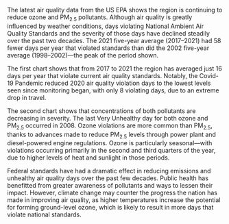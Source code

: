 The latest air quality data from the US EPA shows the region is continuing to reduce ozone and PM<sub>2.5</sub> pollutants. Although air quality is greatly influenced by weather conditions, days violating National Ambient Air Quality Standards and the severity of those days have declined steadily over the past two decades. The 2021 five-year average (2017–2021) had 58 fewer days per year that violated standards than did the 2002 five-year average (1998–2002)—the peak of the period shown.

The first chart shows that from 2017 to 2021 the region has averaged just 16 days per year that violate current air quality standards. Notably, the Covid-19 Pandemic reduced 2020 air quality violation days to the lowest levels seen since monitoring began, with only 8 violating days, due to an extreme drop in travel. 

The second chart shows that concentrations of both pollutants are decreasing in severity. The last Very Unhealthy day for both ozone and PM<sub>2.5</sub> occurred in 2008. Ozone violations are more common than PM<sub>2.5</sub>, thanks to advances made to reduce PM<sub>2.5</sub> levels through power plant and diesel-powered engine regulations. Ozone is particularly seasonal—with violations occurring primarily in the second and third quarters of the year, due to higher levels of heat and sunlight in those periods.

Federal standards have had a dramatic effect in reducing emissions and unhealthy air quality days over the past few decades. Public health has benefitted from greater awareness of pollutants and ways to lessen their impact. However, climate change may counter the progress the nation has made in improving air quality, as higher temperatures increase the potential for forming ground-level ozone, which is likely to result in more days that violate national standards.